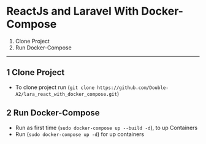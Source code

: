 # ReactJs and Laravel With Docker-Compose
1. Clone Project
2. Run Docker-Compose

___

## 1 Clone Project
- To clone project run (`git clone https://github.com/Double-A2/lara_react_with_docker_compose.git`)

## 2 Run Docker-Compose
- Run as first time (`sudo docker-compose up --build -d`), to up Containers
- Run (`sudo docker-compose up -d`) for up containers